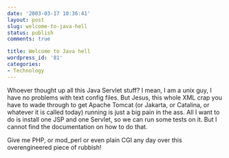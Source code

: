 ```yaml
---
date: '2003-03-17 10:36:41'
layout: post
slug: welcome-to-java-hell
status: publish
comments: true

title: Welcome to Java hell
wordpress_id: '81'
categories:
- Technology
---
```


Whoever thought up all this Java Servlet stuff? I mean, I am a unix guy, I have no problems with text config files.
But Jesus, this whole XML crap you have to wade through to get Apache Tomcat (or Jakarta, or Catalina, or whatever it is called today) running is just a big pain in the ass. All I want to do is install one JSP and one Servlet, so we can run some tests on it. But I cannot find the documentation on how to do that.

Give me PHP, or mod_perl or even plain CGI any day over this overengineered piece of rubbish!
